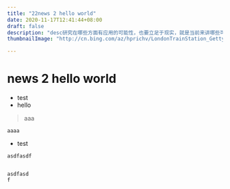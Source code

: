 ```yaml
---
title: "22news 2 hello world"
date: 2020-11-17T12:41:44+08:00
draft: false
description: "desc研究在哪些方面有应用的可能性，也要立足于现实，就是当前来讲哪些可以付诸于试点，同时在稳步试点的情况下来…"
thumbnailImage: "http://cn.bing.com/az/hprichv/LondonTrainStation_GettyRR_139321755_ZH-CN742316019.jpg"

---
```


# news 2 hello world

- test
- hello

> aaa

`aaaa`

- test

```
asdfasdf


asdfasd
f
```

